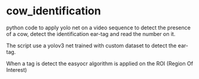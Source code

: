 # cow_identification
python code to apply yolo net on a video sequence to detect the presence of a cow, detect the identification ear-tag and read the number on it.

The script use a yolov3 net trained with custom dataset to detect the ear-tag.

When a tag is detect the easyocr algorithm is applied on the ROI (Region Of Interest)
